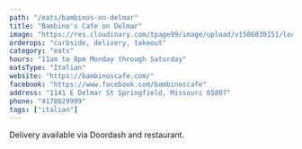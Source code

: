 ```yaml
---
path: "/eats/bambinos-on-delmar"
title: "Bambino's Cafe on Delmar"
image: "https://res.cloudinary.com/tpage99/image/upload/v1586830151/local417eats/local417eatslogo.png"
orderops: "curbside, delivery, takeout"
category: "eats"
hours: "11am to 8pm Monday through Saturday"
eatsType: "Italian"
website: "https://bambinoscafe.com/"
facebook: "https://www.facebook.com/bambinoscafe"
address: "1141 E Delmar St Springfield, Missouri 65807"
phone: "4178629999"
tags: ["italian"]
---
```


Delivery available via Doordash and restaurant.
